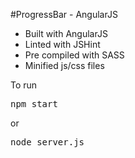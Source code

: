 #ProgressBar - AngularJS

- Built with AngularJS
- Linted with JSHint
- Pre compiled with SASS
- Minified js/css files

To run
<pre>npm start</pre>
or
<pre>node server.js</pre>